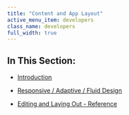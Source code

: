 ```yaml
---
title: "Content and App Layout"
active_menu_item: developers
class_name: developers
full_width: true
---
```



## In This Section:

 - [Introduction](introduction/index)

 - [Responsive / Adaptive / Fluid Design](responsive-/-adaptive-/-fluid-design/index)

 - [Editing and Laying Out - Reference](editing-and-laying-out--reference/index)

